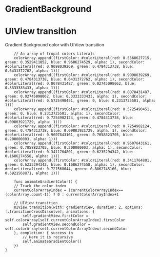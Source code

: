 # GradientBackground
# UIView transition

Gradient Background color with UIView transition


        // An array of trupal colors Literals
        colorArray.append((firstColor: #colorLiteral(red: 0.5568627715, green: 0.3529411852, blue: 0.9686274529, alpha: 1), secondColor: #colorLiteral(red: 0.9098039269, green: 0.4784313738, blue: 0.6431372762, alpha: 1)))
        colorArray.append((firstColor: #colorLiteral(red: 0.9098039269, green: 0.4784313738, blue: 0.6431372762, alpha: 1), secondColor: #colorLiteral(red: 0.8078431487, green: 0.02745098062, blue: 0.3333333433, alpha: 1)))
        colorArray.append((firstColor: #colorLiteral(red: 0.8078431487, green: 0.02745098062, blue: 0.3333333433, alpha: 1), secondColor: #colorLiteral(red: 0.5725490451, green: 0, blue: 0.2313725501, alpha: 1)))
        colorArray.append((firstColor: #colorLiteral(red: 0.5725490451, green: 0, blue: 0.2313725501, alpha: 1), secondColor: #colorLiteral(red: 0.7254902124, green: 0.4784313738, blue: 0.09803921729, alpha: 1)))
        colorArray.append((firstColor: #colorLiteral(red: 0.7254902124, green: 0.4784313738, blue: 0.09803921729, alpha: 1), secondColor: #colorLiteral(red: 0.9607843161, green: 0.7058823705, blue: 0.200000003, alpha: 1)))
        colorArray.append((firstColor: #colorLiteral(red: 0.9607843161, green: 0.7058823705, blue: 0.200000003, alpha: 1), secondColor: #colorLiteral(red: 0.3411764801, green: 0.6235294342, blue: 0.1686274558, alpha: 1)))
        colorArray.append((firstColor: #colorLiteral(red: 0.3411764801, green: 0.6235294342, blue: 0.1686274558, alpha: 1), secondColor: #colorLiteral(red: 0.721568644, green: 0.8862745166, blue: 0.5921568871, alpha: 1)))
        
        func animateGradientColor() {
        // Track the color index
        currentColorArrayIndex = (currentColorArrayIndex==(colorArray.count-1)) ? 0 : currentColorArrayIndex+1
        
        // UIView transition
        UIView.transition(with: gradientView, duration: 2, options: [.transitionCrossDissolve], animations: {
            self.gradientView.firstColor = self.colorArray[self.currentColorArrayIndex].firstColor
            self.gradientView.secondColor = self.colorArray[self.currentColorArrayIndex].secondColor
        }, completion: { success in
            // Here it is recursive
            self.animateGradientColor()
        })
    }

